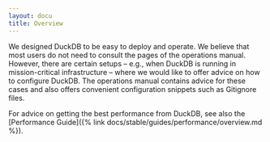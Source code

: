 ```yaml
---
layout: docu
title: Overview
---
```


We designed DuckDB to be easy to deploy and operate. We believe that most users do not need to consult the pages of the operations manual.
However, there are certain setups – e.g., when DuckDB is running in mission-critical infrastructure – where we would like to offer advice on how to configure DuckDB.
The operations manual contains advice for these cases and also offers convenient configuration snippets such as Gitignore files.

For advice on getting the best performance from DuckDB, see also the [Performance Guide]({% link docs/stable/guides/performance/overview.md %}).
